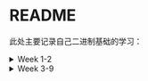 # README

此处主要记录自己二进制基础的学习：

<details>
    <summary>Week 1-2</summary>
    <p>
        	实现简单的SGI STL，完成了分配器、迭代器、萃取机制以及vector容器
    </p>
    <p>
        	代码实现：
    </p>
    <p>
        	结题测试：
    </p>
    <p>
        	总结笔记：//TODO
    </p>
</details>
<details>
    <summary>Week 3-9</summary>
    <p>
        学习编译原理，主要参考Stanford的课程cs143和哈工大的教学视频，完成相应lab
    </p>
    <p>
        cool compiler lab代码：
    </p>
    <p>
        总结笔记：https://www.cnblogs.com/Theffth-blog/p/13338386.html
    </p>
